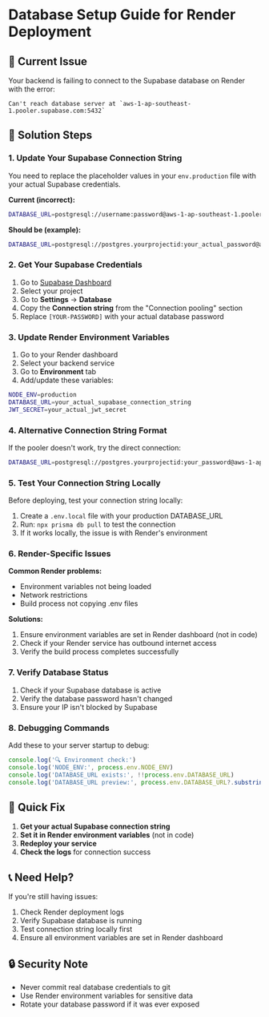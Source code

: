 # Database Setup Guide for Render Deployment

## 🚨 Current Issue
Your backend is failing to connect to the Supabase database on Render with the error:
```
Can't reach database server at `aws-1-ap-southeast-1.pooler.supabase.com:5432`
```

## 🔧 Solution Steps

### 1. Update Your Supabase Connection String

You need to replace the placeholder values in your `env.production` file with your actual Supabase credentials.

**Current (incorrect):**
```bash
DATABASE_URL=postgresql://username:password@aws-1-ap-southeast-1.pooler.supabase.com:5432/postgres?pgbouncer=true&connection_limit=1&pool_timeout=20
```

**Should be (example):**
```bash
DATABASE_URL=postgresql://postgres.yourprojectid:your_actual_password@aws-1-ap-southeast-1.pooler.supabase.com:5432/postgres?pgbouncer=true&connection_limit=1&pool_timeout=20
```

### 2. Get Your Supabase Credentials

1. Go to [Supabase Dashboard](https://app.supabase.com/)
2. Select your project
3. Go to **Settings** → **Database**
4. Copy the **Connection string** from the "Connection pooling" section
5. Replace `[YOUR-PASSWORD]` with your actual database password

### 3. Update Render Environment Variables

1. Go to your Render dashboard
2. Select your backend service
3. Go to **Environment** tab
4. Add/update these variables:

```bash
NODE_ENV=production
DATABASE_URL=your_actual_supabase_connection_string
JWT_SECRET=your_actual_jwt_secret
```

### 4. Alternative Connection String Format

If the pooler doesn't work, try the direct connection:

```bash
DATABASE_URL=postgresql://postgres.yourprojectid:your_password@aws-1-ap-southeast-1.supabase.com:5432/postgres
```

### 5. Test Your Connection String Locally

Before deploying, test your connection string locally:

1. Create a `.env.local` file with your production DATABASE_URL
2. Run: `npx prisma db pull` to test the connection
3. If it works locally, the issue is with Render's environment

### 6. Render-Specific Issues

**Common Render problems:**
- Environment variables not being loaded
- Network restrictions
- Build process not copying .env files

**Solutions:**
1. Ensure environment variables are set in Render dashboard (not in code)
2. Check if your Render service has outbound internet access
3. Verify the build process completes successfully

### 7. Verify Database Status

1. Check if your Supabase database is active
2. Verify the database password hasn't changed
3. Ensure your IP isn't blocked by Supabase

### 8. Debugging Commands

Add these to your server startup to debug:

```javascript
console.log('🔍 Environment check:')
console.log('NODE_ENV:', process.env.NODE_ENV)
console.log('DATABASE_URL exists:', !!process.env.DATABASE_URL)
console.log('DATABASE_URL preview:', process.env.DATABASE_URL?.substring(0, 50) + '...')
```

## 🚀 Quick Fix

1. **Get your actual Supabase connection string**
2. **Set it in Render environment variables** (not in code)
3. **Redeploy your service**
4. **Check the logs** for connection success

## 📞 Need Help?

If you're still having issues:
1. Check Render deployment logs
2. Verify Supabase database is running
3. Test connection string locally first
4. Ensure all environment variables are set in Render dashboard

## 🔒 Security Note

- Never commit real database credentials to git
- Use Render environment variables for sensitive data
- Rotate your database password if it was ever exposed
